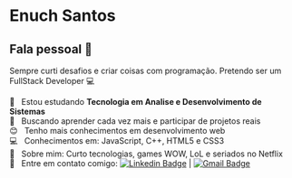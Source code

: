 # Enuch Santos

## Fala pessoal 👋
Sempre curti desafios e criar coisas com programação.
Pretendo ser um FullStack Developer :computer:

 :rocket:  &nbsp; Estou estudando **Tecnologia em Analise e Desenvolvimento de Sistemas**
 <br/> :purple_heart: &nbsp; Buscando aprender cada vez mais e participar de projetos reais
 <br/> :blush: &nbsp; Tenho mais conhecimentos em desenvolvimento web
 <br/> :computer: &nbsp; Conhecimentos em: JavaScript, C++, HTML5 e CSS3
 <br/> 💬  &nbsp; Sobre mim: Curto tecnologias, games WOW, LoL e seriados no Netflix
 <br/> :email: &nbsp; Entre em contato comigo: [![Linkedin Badge](https://img.shields.io/badge/-EnuchSantos-blue?style=flat-square&logo=Linkedin&logoColor=white&link=https://https://www.linkedin.com/in/enuch-santos-3879a31b0/)](https://www.linkedin.com/in/enuch-santos-3879a31b0/) 
| 
[![Gmail Badge](https://img.shields.io/badge/-enuch98@gmail.com-c14438?style=flat-square&logo=Gmail&logoColor=white&link=mailto:enuch98@gmail.com)](mailto:enuch98@gmail.com)
